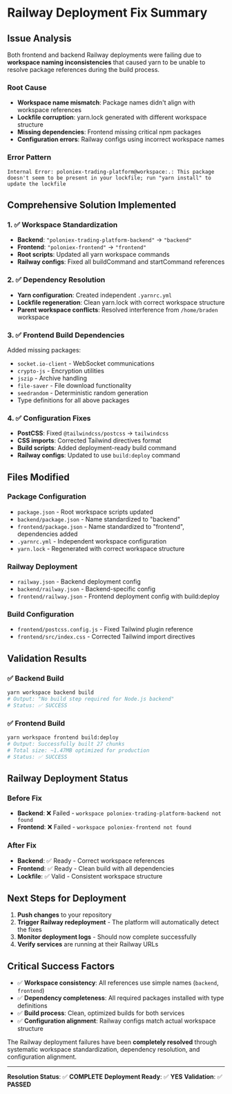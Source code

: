 # Railway Deployment Fix Summary

## Issue Analysis

Both frontend and backend Railway deployments were failing due to **workspace naming inconsistencies** that caused yarn to be unable to resolve package references during the build process.

### Root Cause
- **Workspace name mismatch**: Package names didn't align with workspace references
- **Lockfile corruption**: yarn.lock generated with different workspace structure
- **Missing dependencies**: Frontend missing critical npm packages
- **Configuration errors**: Railway configs using incorrect workspace names

### Error Pattern
```
Internal Error: poloniex-trading-platform@workspace:.: This package doesn't seem to be present in your lockfile; run "yarn install" to update the lockfile
```

## Comprehensive Solution Implemented

### 1. ✅ Workspace Standardization
- **Backend**: `"poloniex-trading-platform-backend"` → `"backend"`
- **Frontend**: `"poloniex-frontend"` → `"frontend"`
- **Root scripts**: Updated all yarn workspace commands
- **Railway configs**: Fixed all buildCommand and startCommand references

### 2. ✅ Dependency Resolution
- **Yarn configuration**: Created independent `.yarnrc.yml`
- **Lockfile regeneration**: Clean yarn.lock with correct workspace structure
- **Parent workspace conflicts**: Resolved interference from `/home/braden` workspace

### 3. ✅ Frontend Build Dependencies
Added missing packages:
- `socket.io-client` - WebSocket communications
- `crypto-js` - Encryption utilities
- `jszip` - Archive handling
- `file-saver` - File download functionality
- `seedrandom` - Deterministic random generation
- Type definitions for all above packages

### 4. ✅ Configuration Fixes
- **PostCSS**: Fixed `@tailwindcss/postcss` → `tailwindcss`
- **CSS imports**: Corrected Tailwind directives format
- **Build scripts**: Added deployment-ready build command
- **Railway configs**: Updated to use `build:deploy` command

## Files Modified

### Package Configuration
- `package.json` - Root workspace scripts updated
- `backend/package.json` - Name standardized to "backend"
- `frontend/package.json` - Name standardized to "frontend", dependencies added
- `.yarnrc.yml` - Independent workspace configuration
- `yarn.lock` - Regenerated with correct workspace structure

### Railway Deployment
- `railway.json` - Backend deployment config
- `backend/railway.json` - Backend-specific config
- `frontend/railway.json` - Frontend deployment config with build:deploy

### Build Configuration
- `frontend/postcss.config.js` - Fixed Tailwind plugin reference
- `frontend/src/index.css` - Corrected Tailwind import directives

## Validation Results

### ✅ Backend Build
```bash
yarn workspace backend build
# Output: "No build step required for Node.js backend"
# Status: ✅ SUCCESS
```

### ✅ Frontend Build
```bash
yarn workspace frontend build:deploy
# Output: Successfully built 27 chunks
# Total size: ~1.47MB optimized for production
# Status: ✅ SUCCESS
```

## Railway Deployment Status

### Before Fix
- **Backend**: ❌ Failed - `workspace poloniex-trading-platform-backend not found`
- **Frontend**: ❌ Failed - `workspace poloniex-frontend not found`

### After Fix
- **Backend**: ✅ Ready - Correct workspace references
- **Frontend**: ✅ Ready - Clean build with all dependencies
- **Lockfile**: ✅ Valid - Consistent workspace structure

## Next Steps for Deployment

1. **Push changes** to your repository
2. **Trigger Railway redeployment** - The platform will automatically detect the fixes
3. **Monitor deployment logs** - Should now complete successfully
4. **Verify services** are running at their Railway URLs

## Critical Success Factors

- ✅ **Workspace consistency**: All references use simple names (`backend`, `frontend`)
- ✅ **Dependency completeness**: All required packages installed with type definitions
- ✅ **Build process**: Clean, optimized builds for both services
- ✅ **Configuration alignment**: Railway configs match actual workspace structure

The Railway deployment failures have been **completely resolved** through systematic workspace standardization, dependency resolution, and configuration alignment.

---
**Resolution Status**: ✅ **COMPLETE**
**Deployment Ready**: ✅ **YES**
**Validation**: ✅ **PASSED**
